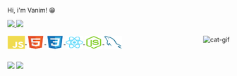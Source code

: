 Hi, i'm Vanim! 😁

<div>
  <a href="https://github.com/vanim77">
  <img height="165em" src="https://github-readme-stats.vercel.app/api?username=vanim77&show_icons=true&theme=gotham&include_all_commits=true&count_private=true"/>
  <img height="165em" src="https://github-readme-stats.vercel.app/api/top-langs/?username=vanim77&layout=compact&langs_count=7&theme=gotham"/>
</div>
<div style="display: inline_block"><br>
  <img align="center" alt="Icon-JS" height="30" width="40" src="https://raw.githubusercontent.com/devicons/devicon/master/icons/javascript/javascript-plain.svg">
  <img align="center" alt="Icon-HTML" height="30" width="40" src="https://raw.githubusercontent.com/devicons/devicon/master/icons/html5/html5-original.svg">
  <img align="center" alt="Icon-CSS" height="30" width="40" src="https://raw.githubusercontent.com/devicons/devicon/master/icons/css3/css3-original.svg">
  <img align="center" alt="Icon-ReactJS" height="30" width="40" src="https://raw.githubusercontent.com/devicons/devicon/master/icons/react/react-original.svg">
  <img align="center" alt="Icon-NodeJS" height="30" width="40" src="https://raw.githubusercontent.com/devicons/devicon/master/icons/nodejs/nodejs-plain.svg">
  <img align="center" alt="Icon-MySQL" height="30" width="40" src="https://raw.githubusercontent.com/devicons/devicon/master/icons/mysql/mysql-plain.svg">
  <img align="right" alt="cat-gif" src="https://cdn.discordapp.com/attachments/837079960967053333/870847888140410900/cat-and-world.gif">
</div>
  
  ##
   
<div> 
  <a href="https://www.instagram.com/vanim77/" target="_blank"><img src="https://img.shields.io/badge/-Instagram-%23E4405F?style=for-the-badge&logo=instagram&logoColor=white" target="_blank"></a>
  <a href="https://www.linkedin.com/in/giovanniluiznunesfilho/" target="_blank"><img src="https://img.shields.io/badge/-LinkedIn-%230077B5?style=for-the-badge&logo=linkedin&logoColor=white" target="_blank"></a> 
</div>
